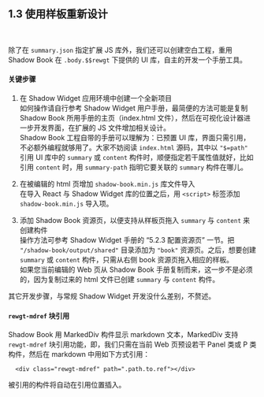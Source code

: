 1.3 使用样板重新设计
-----------------

&nbsp;

除了在 `summary.json` 指定扩展 JS 库外，我们还可以创建空白工程，重用 Shadow Book 在 `.body.$$rewgt` 下提供的 UI 库，自主的开发一个手册工具。

#### 关键步骤

1. 在 Shadow Widget 应用环境中创建一个全新项目   
如何操作请自行参考 Shadow Widget 用户手册，最简便的方法可能是复制 Shadow Book 所用手册的主页（index.html 文件），然后在可视化设计器进一步开发界面，在扩展的 JS 文件增加相关设计。   
Shadow Book 工程自带的手册可以理解为：已预置 UI 库，界面只需引用，不必额外编程就够用了。大家不妨阅读 `index.html` 源码，其中以 `"$=path"` 引用 UI 库中的 `summary` 或 `content` 构件时，顺便指定若干属性值就好，比如引用 `content` 时，用 `summary-path` 指明它要关联的 `summary` 构件在哪儿。

2. 在被编辑的 html 页增加 `shadow-book.min.js` 库文件导入   
在导入 React 与 Shadow Widget 库的位置之后，用 `<script>` 标签添加 `shadow-book.min.js` 导入项。

3. 添加 Shadow Book 资源页，以便支持从样板页拖入 `summary` 与 `content` 来创建构件   
操作方法可参考 Shadow Widget 手册的 “5.2.3 配置资源页” 一节。把 `"/shadow-book/output/shared"` 目录添加为 `"book"` 资源页。之后，想要创建 `summary` 或 `content` 构件，只需从右侧 book 资源页拖入相应的样板。   
如果您当前编辑的 Web 页从 Shadow Book 手册复制而来，这一步不是必须的，因为复制过来的 html 文件已创建 `summary` 与 `content` 构件。

其它开发步骤，与常规 Shadow Widget 开发没什么差别，不赘述。

#### `rewgt-mdref` 块引用

Shadow Book 用 MarkedDiv 构件显示 markdown 文本，MarkedDiv 支持 `rewgt-mdref` 块引用功能，即，我们只需在当前 Web 页预设若干 Panel 类或 P 类构件，然后在 markdown 中用如下方式引用：

```
  <div class="rewgt-mdref" path=".path.to.ref"></div>
```

被引用的构件将自动在引用位置插入。

&nbsp;
